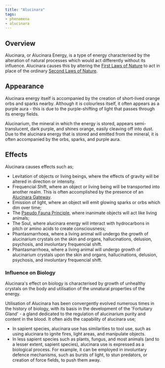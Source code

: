 ```yaml
---
title: "Alucinara"
tags:
- phenomena
- alucinara
---
```


## Overview
Alucinara, or Alucinara Energy, is a type of energy characterised by the alteration of natural processes which would act differently without its influence. Alucinara causes this by altering the [First Laws of Nature](phenomena/natural-laws/first-laws.md) to act in place of the ordinary [Second Laws of Nature](phenomena/natural-laws/second-laws.md).

## Appearance
Alucinara energy itself is accompanied by the creation of short-lived orange orbs and sparks nearby. Although it is colourless itself, it often appears as a purple aura - this is due to the purple-shifting of light that passes through its energy fields.

Alucinarium, the mineral in which the energy is stored, appears semi-translucent, dark purple, and shines orange, easily cleaving off into dust. Due to the alucinara energy that is stored and emitted from the mineral, it is often accompanied by the orbs, sparks, and purple aura.

## Effects
Alucinara causes effects such as;
- Levitation of objects or living beings, where the effects of gravity will be altered in direction or intensity.
- Frequencial Shift, where an object or living being will be transported into another realm. This is often accomplished by the presence of an [Alucinara Gateway](phenomena/aluicnara-gateway.mc).
- Emission of light, where an object will emit glowing sparks or orbs which dim over time;
- The [Pseudo Fauna Principle](phenomena/pseudo-fauna-principle), where inanimate objects will act like living animals;
- The Soul, where alucinara energy will interact with hydrocarbons in pitch or amino acids to create consciousness;
- Phantasmarrhoea, where a living animal will undergo the growth of alucinarium crystals on the skin and organs, hallucinations, delusion, psychosis, and involuntary frequencial shift.
- Phantasmarrhoea, where a living animal will undergo growth of alucinarium crystals upon the skin and organs, hallucinations, delusion, psychosis, and involuntary frequencial shift.

### Influence on Biology
Alucinara's effect on biology is characterised by growth of unhealthy crystals on the body and utilisation of the unnatural properties of the energy.

Utilisation of Alucinara has been convergently evolved numerous times in the history of biology, with its basis in the development of the 'Fortuitary Gland' - a gland dedicated to the regulation of alucinarium purity and content in the blood. It often aids the capability of alucinara use;
- In sapient species, alucinara use has similarities to tool use, such as using alucinara to ignite fires, light areas, and manipulate objects.
- In less sapient species such as plants, fungus, and most animals (and to a lesser extent, sapient species), alucinara use is expressed as a biological process. For example, it can be employed in involuntary defence mechanisms, such as bursts of light, to stun predators, or creation of force fields, to push them away.